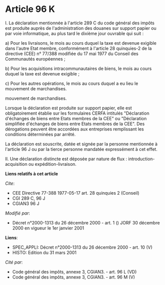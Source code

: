 # Article 96 K

I. La déclaration mentionnée à l'article 289 C du code général des impôts est produite auprès de l'administration des douanes
sur support papier ou par voie informatique, au plus tard le dixième jour ouvrable qui suit :

a) Pour les livraisons, le mois au cours duquel la taxe est devenue exigible dans l'autre Etat membre, conformément à
l'article 28 quinquies-2 de la directive (CEE) n° 77/388 modifiée du 17 mai 1977 du Conseil des Communautés européennes ;

b) Pour les acquisitions intracommunautaires de biens, le mois au cours duquel la taxe est devenue exigible ;

c) Pour les autres opérations, le mois au cours duquel a eu lieu le mouvement de marchandises.

mouvement de marchandises.

Lorsque la déclaration est produite sur support papier, elle est obligatoirement établie sur les formulaires CERFA intitulés
"Déclaration d'échanges de biens entre Etats membres de la CEE" ou "Déclaration simplifiée d'échanges de biens entre Etats
membres de la CEE". Des dérogations peuvent être accordées aux entreprises remplissant les conditions déterminées par arrêté.

La déclaration est souscrite, datée et signée par la personne mentionnée à l'article 96 J ou par la tierce personne mandatée
expressément à cet effet.

II. Une déclaration distincte est déposée par nature de flux : introduction-acquisition ou expédition-livraison.

**Liens relatifs à cet article**

_Cite_:

  - CEE Directive 77-388 1977-05-17 art. 28 quinquies 2 (Conseil)
  - CGI 289 C, 96 J
  - CGIAN3 96 J

_Modifié par_:

  - Décret n°2000-1313 du 26 décembre 2000 - art. 1 () JORF 30 décembre 2000 en vigueur le 1er janvier 2001

**Liens**:

  - SPEC_APPLI: Décret n°2000-1313 du 26 décembre 2000 - art. 10 (V)
  - HISTO: Edition du 31 mars 2001

_Cité par_:

  - Code général des impôts, annexe 3, CGIAN3. - art. 96 L (VD)
  - Code général des impôts, annexe 3, CGIAN3. - art. 96 M (V)

